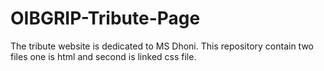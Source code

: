 # OIBGRIP-Tribute-Page
The tribute website is dedicated to MS Dhoni.
This repository contain two files one is html and second is linked css file. 
